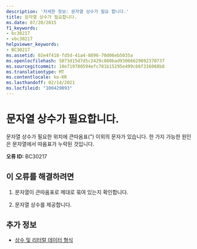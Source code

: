```yaml
---
description: '자세한 정보: 문자열 상수가 필요 합니다.'
title: 문자열 상수가 필요합니다.
ms.date: 07/20/2015
f1_keywords:
- bc30217
- vbc30217
helpviewer_keywords:
- BC30217
ms.assetid: 02e4f418-fd5d-41a4-8896-70d06eb5035a
ms.openlocfilehash: 5073d15d7d5c2429c880bad93066629892370737
ms.sourcegitcommit: 10e719780594efc781b15295e499c66f316068b8
ms.translationtype: MT
ms.contentlocale: ko-KR
ms.lasthandoff: 02/14/2021
ms.locfileid: "100429093"
---
```

# <a name="string-constant-expected"></a>문자열 상수가 필요합니다.

문자열 상수가 필요한 위치에 큰따옴표(") 이외의 문자가 있습니다. 한 가지 가능한 원인은 문자열에서 따옴표가 누락된 것입니다.  
  
 **오류 ID:** BC30217  
  
## <a name="to-correct-this-error"></a>이 오류를 해결하려면  
  
1. 문자열이 큰따옴표로 제대로 묶여 있는지 확인합니다.  
  
2. 문자열 상수를 제공합니다.  
  
## <a name="see-also"></a>추가 정보

- [상수 및 리터럴 데이터 형식](../programming-guide/language-features/constants-enums/constant-and-literal-data-types.md)
